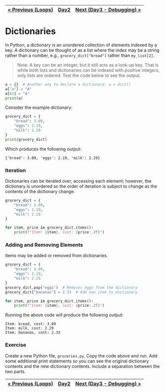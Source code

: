 | [< Previous (Loops)](Loops.md) | [Day2](../README.md) | [Next (Day3 - Debugging) >](../Day3/Debugging.md) |
|--------------------------------|----------------------|---------------------------------------------------|

# Dictionaries

In Python, a dictionary is an unordered collection of elements indexed by a key. A dictionary can be thought of as a
list where the index may be a string rather than a number, e.g., `grocery_dict["bread"]` rather than
`my_list[2]`.

> Note: A key can be an integer, but it still acts as a look-up key. That is while both lists and dictionaries can be
> indexed with positive integers, only lists are ordered. Test the code below to see the output.

```python
a = {}  # Another way to declare a dictionary: a = dict()
a["a"] = "A"
a[65] = "A"
print(a)
```

Consider the example dictionary:

```python
grocery_dict = {
    "bread": 3.09,
    "eggs": 2.19,
    "milk": 2.29
}
print(grocery_dict)
```

Which produces the following output:

```
{'bread': 3.09, 'eggs': 2.19, 'milk': 2.29}
```

### Iteration

Dictionaries can be iterated over, accessing each element; however, the dictionary is unordered so the order of
iteration is subject to change as the contents of the dictionary change.

```python
grocery_dict = {
    "bread": 3.09,
    "eggs": 2.19,
    "milk": 2.29
}

for item, price in grocery_dict.items():
    print(f"Item: {item}, cost: {price:.2f}")
```

### Adding and Removing Elements

Items may be added or removed from dictionaries.

```python
grocery_dict = {
    "bread": 3.09,
    "eggs": 2.19,
    "milk": 2.29
}
grocery_dict.pop("eggs")  # Removes eggs from the dictionary
grocery_dict["bananas"] = 2.33  # Add new item to dictionary 

for item, price in grocery_dict.items():
    print(f"Item: {item}, cost: {price:.2f}")
```

Running the above code will produce the following output:

```
Item: bread, cost: 3.09
Item: milk, cost: 2.29
Item: bananas, cost: 2.33
```

### Exercise

Create a new Python file, `groceries.py`. Copy the code above and run. Add some additional print statements so you can
see the original dictionary contents and the new dictionary contents. Include a separation between the two parts.

| [< Previous (Loops)](Loops.md) | [Day2](../README.md) | [Next (Day3 - Debugging) >](../Day3/Debugging.md) |
|--------------------------------|----------------------|---------------------------------------------------|
